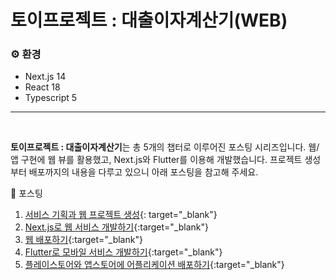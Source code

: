 # 토이프로젝트 : 대출이자계산기(WEB)

### ⚙️ 환경

- Next.js 14
- React 18
- Typescript 5

---

<br>

**토이프로젝트 : 대출이자계산기**는 총 5개의 챕터로 이루어진 포스팅 시리즈입니다.
웹/앱 구현에 웹 뷰를 활용했고, Next.js와 Flutter를 이용해 개발했습니다.
프로젝트 생성부터 배포까지의 내용을 다루고 있으니 아래 포스팅을 참고해 주세요.

📒 포스팅

1. [서비스 기획과 웹 프로젝트 생성](https://shxrecord.tistory.com/334){: target="\_blank"}
2. [Next.js로 웹 서비스 개발하기](https://shxrecord.tistory.com/335){:target="\_blank"}
3. [웹 배포하기](https://shxrecord.tistory.com/339){:target="\_blank"}
4. [Flutter로 모바일 서비스 개발하기](https://shxrecord.tistory.com/341){:target="\_blank"}
5. [플레이스토어와 앱스토어에 어플리케이션 배포하기](https://shxrecord.tistory.com/344){:target="\_blank"}
